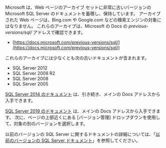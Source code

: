 
Microsoft は、Web ページのアーカイブ セットに非常に古いバージョンの Microsoft SQL Server のドキュメントを蓄積し、保持しています。 アーカイブされた Web ページは、Bing.com や Google.com などの検索エンジンの対象にはなりません。 これらのアーカイブは、Microsoft の Docs の _previous-versions/sql/_ アドレスで確認できます。

- [https://docs.microsoft.com/previous-versions/sql/](https://docs.microsoft.com/previous-versions/sql/)

これらのアーカイブには少なくとも次の古いドキュメントが含まれます。

- SQL Server 2012
- SQL Server 2008 R2
- SQL Server 2008
- SQL Server 2005

[SQL Server 2014 のドキュメント](https://docs.microsoft.com/sql/2014-toc/index?view=sql-server-2014) は、引き続き、メインの Docs アドレスから入手できます。

[SQL Server 2019 のドキュメント](https://docs.microsoft.com/sql/sql-server?view=sql-server-ver15) は、メインの Docs アドレスから入手できます。 次に、ページの上部近くにある [バージョン管理] ドロップダウンを使用して、対象の別のバージョンを選択します。

以前のバージョンの SQL Server に関するドキュメントの詳細については、「[以前のバージョンの SQL Server ドキュメント](/sql/toc/previous-versions-sql-server)」を参照してください。

<!-- GM:
On links to file 'previous-versions-sql-server.md', append 
    '?view=sql-server-previousversions' 
only when customer explicitly does so. 
If our markdown ever needs to append a ?view= for the article, best is probably 
    '?view=sql-server-2016' . 
-->

